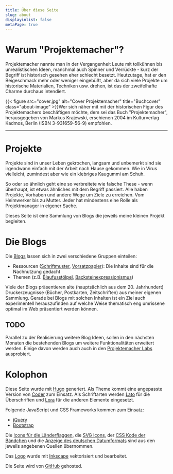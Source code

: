 ```yaml
---
title: Über diese Seite
slug: about
displayinlist: false
metaPage: true
---
```


# Warum "Projektemacher"?

Projektemacher nannte man in der Vergangenheit Leute mit tollkühnen bis unrealistischen Ideen, manchmal auch Spinner und Verrückte - kurz der Begriff ist historisch gesehen eher schlecht besetzt.
Heutzutage, hat er den Beigeschmack mehr oder weniger eingebüßt, aber da sich viele Projekte um historische Materialien, Techniken usw. drehen, ist das der zweifelhafte Charme durchaus intendiert.

{{< figure src="cover.jpg" alt="Cover Projektemacher" title="Buchcover" class="about-image" >}}Wer sich näher mit mit der historischen Figur des Projektemachers beschäftigen möchte, dem sei das Buch "Projektemacher", herausgegeben  von Markus Krajewski, erschienen 2004 im Kulturverlag Kadmos, Berlin (ISBN 3-931659-56-9) empfohlen.

---

# Projekte
Projekte sind in unser Leben gekrochen, langsam und unbemerkt sind sie irgendwann einfach mit der Arbeit nach Hause gekommen. Wie in Virus vielleicht, zumindest aber wie ein klebriges Kaugummi am Schuh.

So oder so ähnlich geht eine so verbreitete wie falsche These - wenn überhaupt, ist etwas ähnliches mit dem Begriff passiert. Alle haben Projekte, Vorhaben und andere Wege um Ziele zu erreichen. Vom Heimwerker bis zu Mutter. Jeder hat mindestens eine Rolle als Projektmanager in eigener Sache.

Dieses Seite ist eine Sammlung von Blogs die jeweils meine kleinen Projekt begleiten.

# Die Blogs

Die [Blogs](/blogs/) lassen sich in zwei verschiedene Gruppen einteilen:
* Ressourcen ([Schriftmuster](https://schriftmuster.projektemacher.org/), [Vorsatzpapier](https://vorsatzpapier.projektemacher.org/)): Die Inhalte sind für die Nachnutzung gedacht
* Themen (z.B. [Blaufusstölpel](https://xn--blaufusstlpel-qmb.de/), [Backsteinexpressionismus](https://backsteinexpressionismus.projektemacher.org/))

Viele der Blogs präsentieren alte (hauptsächlich aus dem 20. Jahrhundert) Druckerzeugnisse (Bücher, Postkarten, Zeitschriften) aus meiner eigenen Sammlung. Gerade bei Blogs mit solchen Inhalten ist ein Ziel auch experimentell herauszufinden auf welche Weise thematisch eng umrissene optimal im Web präsentiert werden können.

## TODO

Parallel zu der Realisierung weitere Blog Ideen, sollen in den nächsten Monaten die bestehenden Blogs um weitere Funktionalitäten erweitert werden. Einige davon werden auch auch in den [Projektemacher Labs](https://labs.projektemacher.org/) ausprobiert.

# Kolophon

Diese Seite wurde mit [Hugo](https://gohugo.io/) generiert. Als Theme kommt eine angepasste Version von [Coder](https://github.com/luizdepra/hugo-coder) zum Einsatz. Als Schriftarten werden [Lato](http://www.latofonts.com/) für die Überschriften und [Lora](https://github.com/cyrealtype/Lora-Cyrillic) für die anderen Elemente eingesetzt.

Folgende JavaScript und CSS Frameworks kommen zum Einsatz:
* [jQuery](https://jquery.com/)
* [Bootstrap](https://getbootstrap.com/)

Die [Icons für die Länderflaggen](https://github.com/lipis/flag-icon-css), die [SVG Icons](https://github.com/FortAwesome/Font-Awesome), der [CSS Kode der Bändchen](https://codepen.io/nxworld/pen/oLdoWb) und die [Anzeige des deutschen Datumformats](https://pfischbeck.de/en/posts/multilingual-dates-in-hugo/) sind aus den jeweils angebenen Quellen übernommen.

Das [Logo](../logo) wurde mit [Inkscape](https://inkscape.org/) vektorisiert und bearbeitet.

Die Seite wird von [GitHub](https://github.com/) gehosted.

